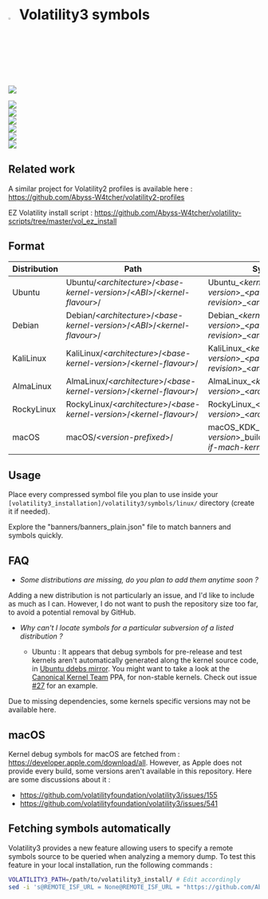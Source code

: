 # <img src="https://cdn-icons-png.flaticon.com/128/5088/5088992.png" width="3%" height="3%"> Volatility3 symbols

![](https://img.shields.io/badge/Symbols-7749-seagreen?style=flat-square)

![](https://img.shields.io/badge/Ubuntu-amd64%20|%20i386-dodgerblue?labelColor=lightsteelblue&style=for-the-badge&logo=ubuntu)  
![](https://img.shields.io/badge/Debian-amd64-darkcyan?labelColor=lightsteelblue&style=for-the-badge&logo=debian)  
![](https://img.shields.io/badge/KaliLinux-amd64-dodgerblue?labelColor=lightsteelblue&style=for-the-badge&logo=kalilinux)  
![](https://img.shields.io/badge/AlmaLinux-x86__64-darkcyan?labelColor=lightsteelblue&style=for-the-badge&logo=almalinux)  
![](https://img.shields.io/badge/RockyLinux-x86__64-dodgerblue?labelColor=lightsteelblue&style=for-the-badge&logo=rockylinux)  
![](https://img.shields.io/badge/macOS-amd64%20|%20i386-darkcyan?labelColor=lightsteelblue&style=for-the-badge&logo=macos)  

## Related work 

A similar project for Volatility2 profiles is available here : https://github.com/Abyss-W4tcher/volatility2-profiles

EZ Volatility install script : https://github.com/Abyss-W4tcher/volatility-scripts/tree/master/vol_ez_install

## Format

| Distribution | Path | Symbols | Example |
| ------------ | ---- | ------- | ------- |
| Ubuntu       | Ubuntu/<*architecture*>/<*base-kernel-version*>/<*ABI*>/<*kernel-flavour*>/ | Ubuntu\_<*kernel-version*>\_<*package-revision*>\_<*architecture*>.json.xz | Ubuntu/amd64/4.4.0/22/generic/Ubuntu\_4.4.0-22-generic\_4.4.0-22.40~14.04.1\_amd64.json.xz |
| Debian       | Debian/<*architecture*>/<*base-kernel-version*>/<*ABI*>/<*kernel-flavour*>/ | Debian\_<*kernel-version*>\_<*package-revision*>\_<*architecture*>.json.xz | Debian/amd64/3.1.0/1/Debian\_3.1.0-1-amd64\_3.1.1-1\_amd64.json.xz |
| KaliLinux       | KaliLinux/<*architecture*>/<*base-kernel-version*>/<*kernel-flavour*>/ | KaliLinux\_<*kernel-version*>\_<*package-revision*>\_<*architecture*>.json.xz | KaliLinux/amd64/5.2.0/KaliLinux\_5.2.0-kali2-amd64\_5.2.9-2kali1\_amd64.json.xz |
| AlmaLinux       | AlmaLinux/<*architecture*>/<*base-kernel-version*>/<*kernel-flavour*>/ | AlmaLinux\_<*kernel-version*>\_<*architecture*>.json.xz | AlmaLinux/x86\_64/4.18.0/AlmaLinux\_4.18.0-477.13.1.el8\_8\_x86\_64.json.xz |
| RockyLinux       | RockyLinux/<*architecture*>/<*base-kernel-version*>/<*kernel-flavour*>/ | RockyLinux\_<*kernel-version*>\_<*architecture*>.json.xz | RockyLinux/x86\_64/4.18.0/RockyLinux\_4.18.0-477.10.1.el8\_8\_x86\_64.json.xz |
| macOS       | macOS/<*version-prefixed*>/ | macOS\_KDK\_<*macOS-version*>\_build-<*build*>\_<*arch-if-mach-kernel*>.json.xz | macOS/14.0/macOS\_KDK\_14.0\_build-23A5257q.json.xz |

## Usage

Place every compressed symbol file you plan to use inside your `[volatility3_installation]/volatility3/symbols/linux/` directory (create it if needed).

Explore the "banners/banners_plain.json" file to match banners and symbols quickly.

## FAQ

- *Some distributions are missing, do you plan to add them anytime soon ?*

Adding a new distribution is not particularly an issue, and I'd like to include as much as I can. However, I do not want to push the repository size too far, to avoid a potential removal by GitHub.

- *Why can't I locate symbols for a particular subversion of a listed distribution ?*

    - Ubuntu :
        It appears that debug symbols for pre-release and test kernels aren't automatically generated along the kernel source code, in [Ubuntu ddebs mirror](http://ddebs.ubuntu.com/).
      You might want to take a look at the [Canonical Kernel Team](https://launchpad.net/~canonical-kernel-team/+archive/ubuntu/ppa) PPA, for non-stable kernels. Check out issue [#27](https://github.com/Abyss-W4tcher/volatility3-symbols/issues/27) for an example.
      
Due to missing dependencies, some kernels specific versions may not be available here. 

## macOS

Kernel debug symbols for macOS are fetched from : https://developer.apple.com/download/all. However, as Apple does not provide every build, some versions aren't available in this repository.
Here are some discussions about it :

- https://github.com/volatilityfoundation/volatility3/issues/155
- https://github.com/volatilityfoundation/volatility3/issues/541

## Fetching symbols automatically

Volatility3 provides a new feature allowing users to specify a remote symbols source to be queried when analyzing a memory dump. To test this feature in your local installation, run the following commands :

```sh
VOLATILITY3_PATH=/path/to/volatility3_install/ # Edit accordingly
sed -i 's@REMOTE_ISF_URL = None@REMOTE_ISF_URL = "https://github.com/Abyss-W4tcher/volatility3-symbols/raw/master/banners/banners.json"@g' "$VOLATILITY3_PATH/volatility3/framework/constants/__init__.py"
```
